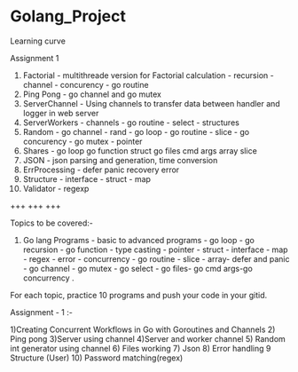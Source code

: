 # Golang_Project
Learning curve

Assignment 1

1. Factorial     -  multithreade version for Factorial calculation - recursion - channel -
                    concurency - go routine
2. Ping Pong     -  go channel and go mutex
3. ServerChannel -  Using channels to transfer data between handler and logger in web server
4. ServerWorkers -  channels - go routine - select - structures
5. Random        -  go channel - rand - go loop - go routine - slice - 
                    go concurency - go mutex - pointer 
6. Shares        -  go loop go function struct go files cmd args array slice
7. JSON          -  json parsing and generation, time conversion 
8. ErrProcessing -  defer panic recovery error
9. Structure     -  interface - struct -  map  
10. Validator    -  regexp 

+++ +++ +++ 

Topics to be covered:-

  1) Go lang Programs - basic to advanced programs - go loop - go recursion - go function - type casting - pointer - struct - interface - map - regex - error - concurrency - go routine - slice - array- defer and panic - go channel - go mutex - go select - go files- go cmd args-go concurrency .

For each topic, practice 10 programs and push your code in your gitid.


Assignment - 1 :-

 1)Creating Concurrent Workflows in Go with Goroutines and Channels
 2) Ping pong
 3)Server using channel
 4)Server and worker channel
 5) Random int generator using channel
 6) Files working
 7) Json
 8) Error handling
 9 Structure (User) 
 10) Password matching(regex) 